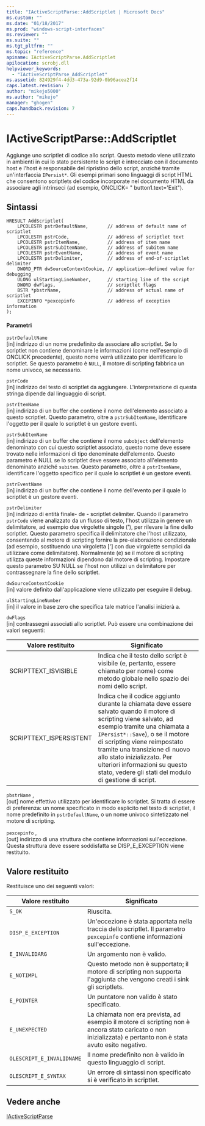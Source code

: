 ```yaml
---
title: "IActiveScriptParse::AddScriptlet | Microsoft Docs"
ms.custom: ""
ms.date: "01/18/2017"
ms.prod: "windows-script-interfaces"
ms.reviewer: ""
ms.suite: ""
ms.tgt_pltfrm: ""
ms.topic: "reference"
apiname: IActiveScriptParse.AddScriptlet
apilocation: scrobj.dll
helpviewer_keywords: 
  - "IActiveScriptParse_AddScriptlet"
ms.assetid: 824929f4-4dd3-473a-92d9-0b96acea2f14
caps.latest.revision: 7
author: "mikejo5000"
ms.author: "mikejo"
manager: "ghogen"
caps.handback.revision: 7
---
```

# IActiveScriptParse::AddScriptlet
Aggiunge uno scriptlet di codice allo script.  Questo metodo viene utilizzato in ambienti in cui lo stato persistente lo script è intrecciato con il documento host e l'host è responsabile del ripristino dello script, anziché tramite un'interfaccia `IPersist*`.  Gli esempi primari sono linguaggi di script HTML che consentono scriptlets del codice incorporate nel documento HTML da associare agli intrinseci \(ad esempio, ONCLICK\= " button1.text\='Exit"\).  
  
## Sintassi  
  
```  
HRESULT AddScriptlet(  
    LPCOLESTR pstrDefaultName,       // address of default name of scriptlet  
    LPCOLESTR pstrCode,              // address of scriptlet text  
    LPCOLESTR pstrItemName,          // address of item name  
    LPCOLESTR pstrSubItemName,       // address of subitem name  
    LPCOLESTR pstrEventName,         // address of event name  
    LPCOLESTR pstrDelimiter,         // address of end-of-scriptlet delimiter  
    DWORD_PTR dwSourceContextCookie, // application-defined value for debugging  
    ULONG ulStartingLineNumber,      // starting line of the script  
    DWORD dwFlags,                   // scriptlet flags  
    BSTR *pbstrName,                 // address of actual name of scriptlet  
    EXCEPINFO *pexcepinfo            // address of exception information  
);  
```  
  
#### Parametri  
 `pstrDefaultName`  
 \[in\] indirizzo di un nome predefinito da associare allo scriptlet.  Se lo scriptlet non contiene denominare le informazioni \(come nell'esempio di ONCLICK precedente\), questo nome verrà utilizzato per identificare lo scriptlet.  Se questo parametro è `NULL`, il motore di scripting fabbrica un nome univoco, se necessario.  
  
 `pstrCode`  
 \[in\] indirizzo del testo di scriptlet da aggiungere.  L'interpretazione di questa stringa dipende dal linguaggio di script.  
  
 `pstrItemName`  
 \[in\] indirizzo di un buffer che contiene il nome dell'elemento associato a questo scriptlet.  Questo parametro, oltre a `pstrSubItemName`, identificare l'oggetto per il quale lo scriptlet è un gestore eventi.  
  
 `pstrSubItemName`  
 \[in\] indirizzo di un buffer che contiene il nome `subobject` dell'elemento denominato con cui questo scriptlet associato, questo nome deve essere trovato nelle informazioni di tipo denominate dell'elemento.  Questo parametro è NULL se lo scriptlet deve essere associato all'elemento denominato anziché `subitem`.  Questo parametro, oltre a `pstrItemName`, identificare l'oggetto specifico per il quale lo scriptlet è un gestore eventi.  
  
 `pstrEventName`  
 \[in\] indirizzo di un buffer che contiene il nome dell'evento per il quale lo scriptlet è un gestore eventi.  
  
 `pstrDelimiter`  
 \[in\] indirizzo di entità finale\- de \- scriptlet delimiter.  Quando il parametro `pstrCode` viene analizzato da un flusso di testo, l'host utilizza in genere un delimitatore, ad esempio due virgolette singole \('\), per rilevare la fine dello scriptlet.  Questo parametro specifica il delimitatore che l'host utilizzato, consentendo al motore di scripting fornire la pre\-elaborazione condizionale \(ad esempio, sostituendo una virgoletta \['\] con due virgolette semplici da utilizzare come delimitatore\).  Normalmente \(e\) se il motore di scripting utilizza queste informazioni dipendono dal motore di scripting.  Impostare questo parametro SU NULL se l'host non utilizzi un delimitatore per contrassegnare la fine dello scriptlet.  
  
 `dwSourceContextCookie`  
 \[in\] valore definito dall'applicazione viene utilizzato per eseguire il debug.  
  
 `ulStartingLineNumber`  
 \[in\] il valore in base zero che specifica tale matrice l'analisi inizierà a.  
  
 `dwFlags`  
 \[in\] contrassegni associati allo scriptlet.  Può essere una combinazione dei valori seguenti:  
  
|Valore restituito|Significato|  
|-----------------------|-----------------|  
|SCRIPTTEXT\_ISVISIBLE|Indica che il testo dello script è visibile \(e, pertanto, essere chiamato per nome\) come metodo globale nello spazio dei nomi dello script.|  
|SCRIPTTEXT\_ISPERSISTENT|Indica che il codice aggiunto durante la chiamata deve essere salvato quando il motore di scripting viene salvato, ad esempio tramite una chiamata a `IPersist*::Save`\), o se il motore di scripting viene reimpostato tramite una transizione di nuovo allo stato inizializzato.  Per ulteriori informazioni su questo stato, vedere gli stati del modulo di gestione di script.|  
  
 `pbstrName` ,  
 \[out\] nome effettivo utilizzato per identificare lo scriptlet.  Si tratta di essere di preferenza: un nome specificato in modo esplicito nel testo di scriptlet, il nome predefinito in `pstrDefaultName`, o un nome univoco sintetizzato nel motore di scripting.  
  
 `pexcepinfo` ,  
 \[out\] indirizzo di una struttura che contiene informazioni sull'eccezione.  Questa struttura deve essere soddisfatta se DISP\_E\_EXCEPTION viene restituito.  
  
## Valore restituito  
 Restituisce uno dei seguenti valori:  
  
|Valore restituito|Significato|  
|-----------------------|-----------------|  
|`S_OK`|Riuscita.|  
|`DISP_E_EXCEPTION`|Un'eccezione è stata apportata nella traccia dello scriptlet.  Il parametro `pexcepinfo` contiene informazioni sull'eccezione.|  
|`E_INVALIDARG`|Un argomento non è valido.|  
|`E_NOTIMPL`|Questo metodo non è supportato; il motore di scripting non supporta l'aggiunta che vengono creati i sink gli scriptlets.|  
|`E_POINTER`|Un puntatore non valido è stato specificato.|  
|`E_UNEXPECTED`|La chiamata non era prevista, ad esempio il motore di scripting non è ancora stato caricato o non inizializzata\) e pertanto non è stata avuto esito negativo.|  
|`OLESCRIPT_E_INVALIDNAME`|Il nome predefinito non è valido in questo linguaggio di script.|  
|`OLESCRIPT_E_SYNTAX`|Un errore di sintassi non specificato si è verificato in scriptlet.|  
  
## Vedere anche  
 [IActiveScriptParse](../../winscript/reference/iactivescriptparse.md)